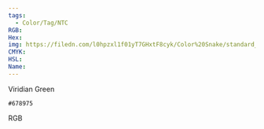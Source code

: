 ```yaml
---
tags:
  - Color/Tag/NTC
RGB:
Hex:
img: https://filedn.com/l0hpzxl1f01yT7GHxtF8cyk/Color%20Snake/standard_csv_to_svg/%23/678975.svg
CMYK:
HSL:
Name:
---
```

Viridian Green
```palette
#678975
```
RGB
